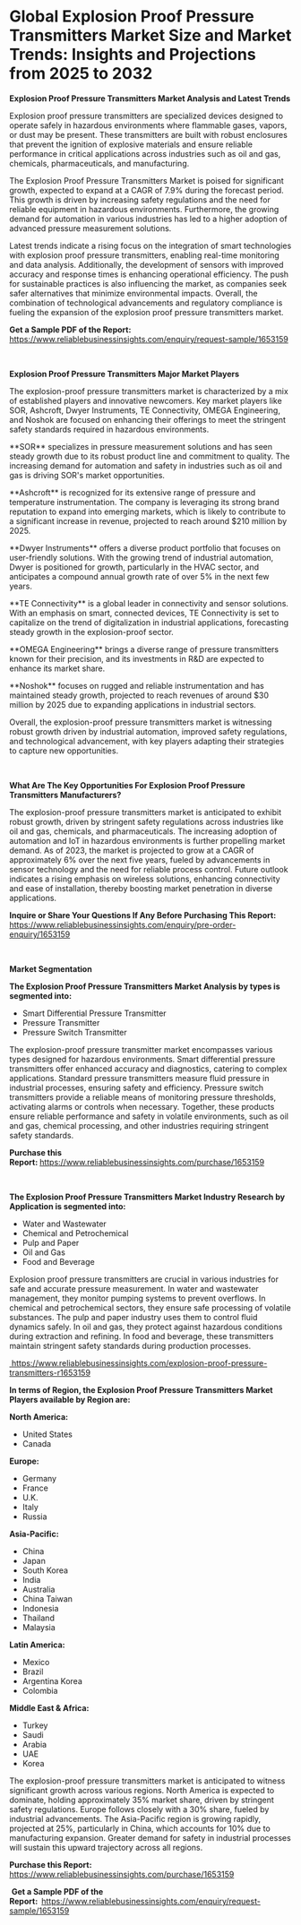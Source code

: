 <p><h1>Global Explosion Proof Pressure Transmitters Market Size and Market Trends: Insights and Projections from 2025 to 2032</h1></p><p><strong>Explosion Proof Pressure Transmitters Market Analysis and Latest Trends</strong></p>
<p><p>Explosion proof pressure transmitters are specialized devices designed to operate safely in hazardous environments where flammable gases, vapors, or dust may be present. These transmitters are built with robust enclosures that prevent the ignition of explosive materials and ensure reliable performance in critical applications across industries such as oil and gas, chemicals, pharmaceuticals, and manufacturing.</p><p>The Explosion Proof Pressure Transmitters Market is poised for significant growth, expected to expand at a CAGR of 7.9% during the forecast period. This growth is driven by increasing safety regulations and the need for reliable equipment in hazardous environments. Furthermore, the growing demand for automation in various industries has led to a higher adoption of advanced pressure measurement solutions.</p><p>Latest trends indicate a rising focus on the integration of smart technologies with explosion proof pressure transmitters, enabling real-time monitoring and data analysis. Additionally, the development of sensors with improved accuracy and response times is enhancing operational efficiency. The push for sustainable practices is also influencing the market, as companies seek safer alternatives that minimize environmental impacts. Overall, the combination of technological advancements and regulatory compliance is fueling the expansion of the explosion proof pressure transmitters market.</p></p>
<p><strong>Get a Sample PDF of the Report:&nbsp;</strong> <a href="https://www.reliablebusinessinsights.com/enquiry/request-sample/1653159?utm_campaign=3555&utm_medium=2&utm_source=Github&utm_content=ia&utm_term=16042025&utm_id=explosion-proof-pressure-transmitters">https://www.reliablebusinessinsights.com/enquiry/request-sample/1653159</a></p>
<p>&nbsp;</p>
<p><strong>Explosion Proof Pressure Transmitters Major Market Players</strong></p>
<p><p>The explosion-proof pressure transmitters market is characterized by a mix of established players and innovative newcomers. Key market players like SOR, Ashcroft, Dwyer Instruments, TE Connectivity, OMEGA Engineering, and Noshok are focused on enhancing their offerings to meet the stringent safety standards required in hazardous environments.</p><p>**SOR** specializes in pressure measurement solutions and has seen steady growth due to its robust product line and commitment to quality. The increasing demand for automation and safety in industries such as oil and gas is driving SOR's market opportunities.</p><p>**Ashcroft** is recognized for its extensive range of pressure and temperature instrumentation. The company is leveraging its strong brand reputation to expand into emerging markets, which is likely to contribute to a significant increase in revenue, projected to reach around $210 million by 2025.</p><p>**Dwyer Instruments** offers a diverse product portfolio that focuses on user-friendly solutions. With the growing trend of industrial automation, Dwyer is positioned for growth, particularly in the HVAC sector, and anticipates a compound annual growth rate of over 5% in the next few years.</p><p>**TE Connectivity** is a global leader in connectivity and sensor solutions. With an emphasis on smart, connected devices, TE Connectivity is set to capitalize on the trend of digitalization in industrial applications, forecasting steady growth in the explosion-proof sector.</p><p>**OMEGA Engineering** brings a diverse range of pressure transmitters known for their precision, and its investments in R&D are expected to enhance its market share. </p><p>**Noshok** focuses on rugged and reliable instrumentation and has maintained steady growth, projected to reach revenues of around $30 million by 2025 due to expanding applications in industrial sectors.</p><p>Overall, the explosion-proof pressure transmitters market is witnessing robust growth driven by industrial automation, improved safety regulations, and technological advancement, with key players adapting their strategies to capture new opportunities.</p></p>
<p>&nbsp;</p>
<p><strong>What Are The Key Opportunities For Explosion Proof Pressure Transmitters Manufacturers?</strong></p>
<p><p>The explosion-proof pressure transmitters market is anticipated to exhibit robust growth, driven by stringent safety regulations across industries like oil and gas, chemicals, and pharmaceuticals. The increasing adoption of automation and IoT in hazardous environments is further propelling market demand. As of 2023, the market is projected to grow at a CAGR of approximately 6% over the next five years, fueled by advancements in sensor technology and the need for reliable process control. Future outlook indicates a rising emphasis on wireless solutions, enhancing connectivity and ease of installation, thereby boosting market penetration in diverse applications.</p></p>
<p><strong>Inquire or Share Your Questions If Any Before Purchasing This Report:</strong> <a href="https://www.reliablebusinessinsights.com/enquiry/pre-order-enquiry/1653159?utm_campaign=3555&utm_medium=2&utm_source=Github&utm_content=ia&utm_term=16042025&utm_id=explosion-proof-pressure-transmitters">https://www.reliablebusinessinsights.com/enquiry/pre-order-enquiry/1653159</a></p>
<p>&nbsp;</p>
<p><strong>Market Segmentation</strong></p>
<p><strong>The Explosion Proof Pressure Transmitters Market Analysis by types is segmented into:</strong></p>
<p><ul><li>Smart Differential Pressure Transmitter</li><li>Pressure Transmitter</li><li>Pressure Switch Transmitter</li></ul></p>
<p><p>The explosion-proof pressure transmitter market encompasses various types designed for hazardous environments. Smart differential pressure transmitters offer enhanced accuracy and diagnostics, catering to complex applications. Standard pressure transmitters measure fluid pressure in industrial processes, ensuring safety and efficiency. Pressure switch transmitters provide a reliable means of monitoring pressure thresholds, activating alarms or controls when necessary. Together, these products ensure reliable performance and safety in volatile environments, such as oil and gas, chemical processing, and other industries requiring stringent safety standards.</p></p>
<p><strong>Purchase this Report:&nbsp;</strong><a href="https://www.reliablebusinessinsights.com/purchase/1653159?utm_campaign=3555&utm_medium=2&utm_source=Github&utm_content=ia&utm_term=16042025&utm_id=explosion-proof-pressure-transmitters">https://www.reliablebusinessinsights.com/purchase/1653159</a></p>
<p>&nbsp;</p>
<p><strong>The Explosion Proof Pressure Transmitters Market Industry Research by Application is segmented into:</strong></p>
<p><ul><li>Water and Wastewater</li><li>Chemical and Petrochemical</li><li>Pulp and Paper</li><li>Oil and Gas</li><li>Food and Beverage</li></ul></p>
<p><p>Explosion proof pressure transmitters are crucial in various industries for safe and accurate pressure measurement. In water and wastewater management, they monitor pumping systems to prevent overflows. In chemical and petrochemical sectors, they ensure safe processing of volatile substances. The pulp and paper industry uses them to control fluid dynamics safely. In oil and gas, they protect against hazardous conditions during extraction and refining. In food and beverage, these transmitters maintain stringent safety standards during production processes.</p></p>
<p><a href="https://www.reliablebusinessinsights.com/explosion-proof-pressure-transmitters-r1653159?utm_campaign=3555&utm_medium=2&utm_source=Github&utm_content=ia&utm_term=16042025&utm_id=explosion-proof-pressure-transmitters">&nbsp;https://www.reliablebusinessinsights.com/explosion-proof-pressure-transmitters-r1653159</a></p>
<p><strong>In terms of Region, the Explosion Proof Pressure Transmitters Market Players available by Region are:</strong></p>
<p>
    <p> <strong> North America: </strong>
        <ul>
            <li>United States</li>
            <li>Canada</li>
        </ul>
        </p> 
    <p> <strong> Europe: </strong>
        <ul>
            <li>Germany</li>
            <li>France</li>
            <li>U.K.</li>
            <li>Italy</li>
            <li>Russia</li>
        </ul>
        </p> 
    <p> <strong> Asia-Pacific: </strong>
        <ul>
            <li>China</li>
            <li>Japan</li>
            <li>South Korea</li>
            <li>India</li>
            <li>Australia</li>
            <li>China Taiwan</li>
            <li>Indonesia</li>
            <li>Thailand</li>
            <li>Malaysia</li>
        </ul>
        </p> 
    <p> <strong> Latin America: </strong>
        <ul>
            <li>Mexico</li>
            <li>Brazil</li>
            <li>Argentina Korea</li>
            <li>Colombia</li>
        </ul>
        </p> 
    <p> <strong> Middle East & Africa: </strong>
        <ul>
            <li>Turkey</li>
            <li>Saudi</li>
            <li>Arabia</li>
            <li>UAE</li>
            <li>Korea</li>
        </ul>
    </p>
    </p>
<p><p>The explosion-proof pressure transmitters market is anticipated to witness significant growth across various regions. North America is expected to dominate, holding approximately 35% market share, driven by stringent safety regulations. Europe follows closely with a 30% share, fueled by industrial advancements. The Asia-Pacific region is growing rapidly, projected at 25%, particularly in China, which accounts for 10% due to manufacturing expansion. Greater demand for safety in industrial processes will sustain this upward trajectory across all regions.</p></p>
<p><strong>Purchase this Report: </strong><a href="https://www.reliablebusinessinsights.com/purchase/1653159?utm_campaign=3555&utm_medium=2&utm_source=Github&utm_content=ia&utm_term=16042025&utm_id=explosion-proof-pressure-transmitters">https://www.reliablebusinessinsights.com/purchase/1653159</a></p>
<p>&nbsp;<strong>Get a Sample PDF of the Report:&nbsp;&nbsp;</strong><a href="https://www.reliablebusinessinsights.com/enquiry/request-sample/1653159?utm_campaign=3555&utm_medium=2&utm_source=Github&utm_content=ia&utm_term=16042025&utm_id=explosion-proof-pressure-transmitters">https://www.reliablebusinessinsights.com/enquiry/request-sample/1653159</a></p>
<p><strong></strong></p>
<p><p></p><p></p><p></p></p>